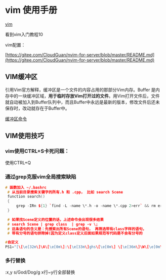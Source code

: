 # vim 使用手册

[vim](vim%20%E4%BD%BF%E7%94%A8%E6%89%8B%E5%86%8C%20872310790a7b44f994eb3889340f2253/vim%205b302dc4abf14be2becb33956e5387ec.csv)

[](https://vimjc.com/page/14/)

看到vim入门教程10

vim配置：

[https://gitee.com/CloudGuan/nvim-for-server/blob/master/README.md](https://gitee.com/CloudGuan/nvim-for-server/blob/master/README.md)

## VIM缓冲区

引用Vim官方解释，缓冲区是一个文件的内容占用的那部分Vim内存。Buffer 是内存中的一块缓冲区域，**用于临时存放Vim打开过的文件**。用Vim打开文件后，文件就自动被加入到Buffer队列中，而且Buffer中永远是最新的版本，修改文件后还未保存时，改动就存在于Buffer中。

[缓冲区命令](vim%20%E4%BD%BF%E7%94%A8%E6%89%8B%E5%86%8C%20872310790a7b44f994eb3889340f2253/%E7%BC%93%E5%86%B2%E5%8C%BA%E5%91%BD%E4%BB%A4%209733642810d541f992d27c74b545d69b.csv)

## VIM使用技巧

### vim使用CTRL+S卡死问题：

使用CTRL+Q

### 通过grep克服vim全局搜索缺陷

```cpp
# 函数加入 ~/.bashrc
 # 从当前目录搜索关键字的所有.h 和 .cpp， 比如 search Scene
 function search() 
 {
     grep -IRn ${1} `find -L -name \*.h -o -name \*.cpp 2>err` && rm err 
 }
 
 # 如果找Scene定义的位置的话，上述命令会出现很多结果
 # search Scene | grep class  | grep -v \;
 # 这条语句的含义是：先搜索出所有Scene的语句， 再筛选带有class字样的语句，
 # 带有分号的语句排除掉(因为定义class定义后面如果规范写代码是不会有分号的

#自定义
PS1="[\[\e[32m\]\A\[\e[0m\]:\[\e[33m\]ghs\[\e[0m\] \[\e[36m\]\W\[\e[0m\]] "
```

### 多行替换

:x,y s/God/Dog/g	x行~y行全部替换